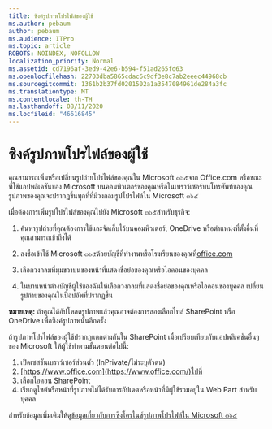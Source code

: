 ```yaml
---
title: ซิงค์รูปภาพโปรไฟล์ของผู้ใช้
ms.author: pebaum
author: pebaum
ms.audience: ITPro
ms.topic: article
ROBOTS: NOINDEX, NOFOLLOW
localization_priority: Normal
ms.assetid: cd7196af-3ed9-42e6-b594-f51ad265fd63
ms.openlocfilehash: 22703dba5865cdac6c9df3e8c7ab2eeec44968cb
ms.sourcegitcommit: 1361b2b37fd0201502a1a3547084961de284a3fc
ms.translationtype: MT
ms.contentlocale: th-TH
ms.lasthandoff: 08/11/2020
ms.locfileid: "46616845"
---
```

# <a name="sync-a-users-profile-picture"></a>ซิงค์รูปภาพโปรไฟล์ของผู้ใช้

คุณสามารถเพิ่มหรือเปลี่ยนรูปถ่ายโปรไฟล์ของคุณใน Microsoft ๓๖๕จาก Office.com หรือขณะที่ใช้แอปพลิเคชันของ Microsoft บนคอมพิวเตอร์ของคุณหรือในเบราว์เซอร์บนโทรศัพท์ของคุณ รูปภาพของคุณจะปรากฏขึ้นทุกที่ที่มีวงกลมรูปโปรไฟล์ใน Microsoft ๓๖๕

เมื่อต้องการเพิ่มรูปโปรไฟล์ของคุณไปยัง Microsoft ๓๖๕สำหรับธุรกิจ:

1. ค้นหารูปถ่ายที่คุณต้องการใช้และจัดเก็บไว้บนคอมพิวเตอร์, OneDrive หรือตำแหน่งที่ตั้งอื่นที่คุณสามารถเข้าถึงได้

2. ลงชื่อเข้าใช้ Microsoft ๓๖๕ด้วยบัญชีที่ทำงานหรือโรงเรียนของคุณที่[office.com](https://www.office.com)

3. เลือกวงกลมที่มุมขวาบนของหน้าที่แสดงชื่อย่อของคุณหรือไอคอนของบุคคล

4. ในบานหน้าต่างบัญชีผู้ใช้ของฉันให้เลือกวงกลมที่แสดงชื่อย่อของคุณหรือไอคอนของบุคคล เปลี่ยนรูปถ่ายของคุณในป็อปอัพที่ปรากฏขึ้น

**หมายเหตุ:** ถ้าคุณได้อัปโหลดรูปภาพแล้วคุณอาจต้องการลองเลือกไทล์ SharePoint หรือ OneDrive เพื่อซิงค์รูปภาพนั้นอีกครั้ง

ถ้ารูปภาพโปรไฟล์ของผู้ใช้ปรากฏแตกต่างกันใน SharePoint เมื่อเปรียบเทียบกับแอปพลิเคชันอื่นๆของ Microsoft ให้ผู้ใช้ทำตามขั้นตอนต่อไปนี้:

1. เปิดเซสชันเบราว์เซอร์ส่วนตัว (InPrivate/ไม่ระบุตัวตน)
2. [https://www.office.com](https://www.office.com/)ไปที่
3. เลือกไอคอน SharePoint
4. เรียกดูไซต์หรือหน้าที่รูปภาพไม่ได้รับการอัปเดตหรือหน้าที่มีผู้ใช้รวมอยู่ใน Web Part สำหรับบุคคล

สำหรับข้อมูลเพิ่มเติมให้ดู[ข้อมูลเกี่ยวกับการซิงโครไนซ์รูปภาพโปรไฟล์ใน Microsoft ๓๖๕](https://support.office.com/article/information-about-profile-picture-synchronization-in-office-365-20594d76-d054-4af4-a660-401133e3d48a)


